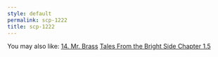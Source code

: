 ```yaml
---
style: default
permalink: scp-1222
title: scp-1222
---
```

You may also like:
[14. Mr. Brass](http://scp-wiki.net/14-mr-brass)
[Tales From the Bright Side Chapter 1.5](http://scp-wiki.net/tales-from-the-bright-side-chapter-1-5)